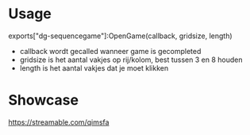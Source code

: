 # Usage
exports["dg-sequencegame"]:OpenGame(callback, gridsize, length)
- callback wordt gecalled wanneer game is gecompleted
- gridsize is het aantal vakjes op rij/kolom, best tussen 3 en 8 houden
- length is het aantal vakjes dat je moet klikken

# Showcase
https://streamable.com/qimsfa